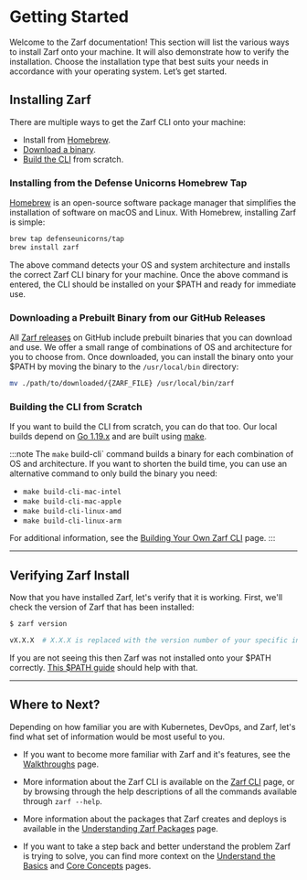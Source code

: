 # Getting Started

Welcome to the Zarf documentation! This section will list the various ways to install Zarf onto your machine. It will also demonstrate how to verify the installation. Choose the installation type that best suits your needs in accordance with your operating system. Let’s get started.

## Installing Zarf

There are multiple ways to get the Zarf CLI onto your machine:

- Install from [Homebrew](getting-started#installing-from-the-defense-unicorns-homebrew-tap).
- [Download a binary](https://github.com/defenseunicorns/zarf/tags).
- [Build the CLI](#building-the-cli-from-scratch) from scratch.

### Installing from the Defense Unicorns Homebrew Tap

[Homebrew](https://brew.sh/) is an open-source software package manager that simplifies the installation of software on macOS and Linux. With Homebrew, installing Zarf is simple:

```bash
brew tap defenseunicorns/tap
brew install zarf
```

The above command detects your OS and system architecture and installs the correct Zarf CLI binary for your machine. Once the above command is entered, the CLI should be installed on your $PATH and ready for immediate use.

### Downloading a Prebuilt Binary from our GitHub Releases

All [Zarf releases](https://github.com/defenseunicorns/zarf/releases) on GitHub include prebuilt binaries that you can download and use. We offer a small range of combinations of OS and architecture for you to choose from. Once downloaded, you can install the binary onto your $PATH by moving the binary to the `/usr/local/bin` directory:

```bash
mv ./path/to/downloaded/{ZARF_FILE} /usr/local/bin/zarf
```

### Building the CLI from Scratch

If you want to build the CLI from scratch, you can do that too. Our local builds depend on [Go 1.19.x](https://golang.org/doc/install) and are built using [make](https://www.gnu.org/software/make/).

:::note
The `make` build-cli` command builds a binary for each combination of OS and architecture. If you want to shorten the build time, you can use an alternative command to only build the binary you need:

- `make build-cli-mac-intel`
- `make build-cli-mac-apple`
- `make build-cli-linux-amd`
- `make build-cli-linux-arm`

For additional information, see the [Building Your Own Zarf CLI](./4-user-guide/1-the-zarf-cli/1-building-your-own-cli.md) page.
:::

---

## Verifying Zarf Install

Now that you have installed Zarf, let's verify that it is working. First, we'll check the version of Zarf that has been installed:

```bash
$ zarf version

vX.X.X  # X.X.X is replaced with the version number of your specific installation
```

If you are not seeing this then Zarf was not installed onto your $PATH correctly. [This $PATH guide](https://zwbetz.com/how-to-add-a-binary-to-your-path-on-macos-linux-windows/) should help with that.

---

## Where to Next?

Depending on how familiar you are with Kubernetes, DevOps, and Zarf, let's find what set of information would be most useful to you.

- If you want to become more familiar with Zarf and it's features, see the [Walkthroughs](./13-walkthroughs/index.md) page.

- More information about the Zarf CLI is available on the [Zarf CLI](./4-user-guide/1-the-zarf-cli/index.md) page, or by browsing through the help descriptions of all the commands available through `zarf --help`.

- More information about the packages that Zarf creates and deploys is available in the [Understanding Zarf Packages](./4-user-guide/2-zarf-packages/1-zarf-packages.md) page.

- If you want to take a step back and better understand the problem Zarf is trying to solve, you can find more context on the [Understand the Basics](./1-understand-the-basics.md) and [Core Concepts](./2-core-concepts.md) pages.